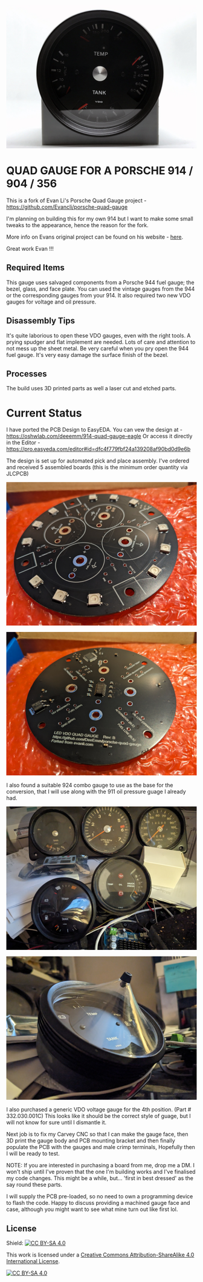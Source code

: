 ![Gauge](Photos/19.jpg)

# QUAD GAUGE FOR A PORSCHE 914 / 904 / 356

This is a fork of Evan Li's Porsche Quad Gauge project - https://github.com/Evancli/porsche-quad-gauge

I'm planning on building this for my own 914 but I want to make some small tweaks to the appearance, hence the reason for the fork.

More info on Evans original project can be found on his website -  [here](https://evanli.com/quad-gauge-for-a-porsche-914/).

Great work Evan !!!

## Required Items
This gauge uses salvaged components from a Porsche 944 fuel gauge; the bezel, glass, and face plate. You can used the vintage gauges from the 944 or the corresponding gauges from your 914. It also required two new VDO gauges for voltage and oil pressure.

## Disassembly Tips
It's quite laborious to open these VDO gauges, even with the right tools. A prying spudger and flat implement are needed. Lots of care and attention to not mess up the sheet metal. Be very careful when you pry open the 944 fuel gauge. It's very easy damage the surface finish of the bezel. 

## Processes
The build uses 3D printed parts as well a laser cut and etched parts. 

# Current Status

I have ported the PCB Design to EasyEDA. You can vew the design at - https://oshwlab.com/deeemm/914-quad-gauge-eagle
Or access it directly in the Editor - https://pro.easyeda.com/editor#id=dfc4f779fbf24a139208af90bd0d9e6b

The design is set up for automated pick and place assembly. I've ordered and received 5 assembled boards (this is the minimum order quantity via JLCPCB) 

![Gauge](Photos/21.jpg)

![Gauge](Photos/22.jpg)

I also found a suitable 924 combo gauge to use as the base for the conversion, that I will use along with the 911 oil pressure guage I already had.

![Gauge](Photos/23.jpg)

![Gauge](Photos/24.jpg)

I also purchased a generic VDO voltage gauge for the 4th position. (Part # 332.030.001C) This looks like it should be the correct style of guage,  but I will not know for sure until I dismantle it.

Next job is to fix my Carvey CNC so that I can make the gauge face, then 3D print the gauge body and PCB mounting bracket and then finally populate the PCB with the gauges and male crimp terminals, Hopefully then I will be ready to test.

NOTE: If you are interested in purchasing a board from me, drop me a DM. I won't ship until I've proven that the one I'm building works and I've finalised my code changes. This might be a while, but... 'first in best dressed' as the say round these parts.

I will supply the PCB pre-loaded, so no need to own a programming device to flash the code. Happy to discuss providing a machined gauge face and case, although you might want to see what mine turn out like first lol.


## License
Shield: [![CC BY-SA 4.0][cc-by-sa-shield]][cc-by-sa]

This work is licensed under a
[Creative Commons Attribution-ShareAlike 4.0 International License][cc-by-sa].

[![CC BY-SA 4.0][cc-by-sa-image]][cc-by-sa]

[cc-by-sa]: http://creativecommons.org/licenses/by-sa/4.0/
[cc-by-sa-image]: https://licensebuttons.net/l/by-sa/4.0/88x31.png
[cc-by-sa-shield]: https://img.shields.io/badge/License-CC%20BY--SA%204.0-lightgrey.svg


